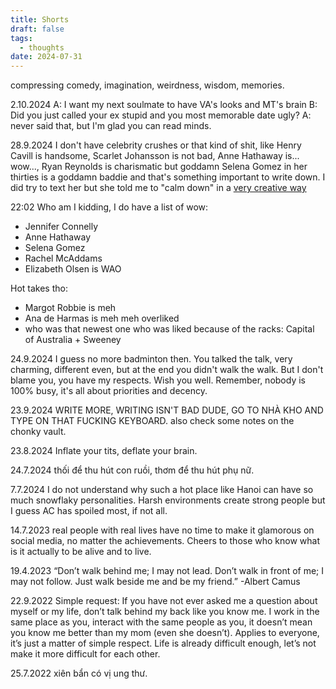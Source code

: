 ```yaml
---
title: Shorts
draft: false
tags:
  - thoughts
date: 2024-07-31
---
```

compressing comedy, imagination, weirdness, wisdom, memories.

2.10.2024
A: I want my next soulmate to have VA's looks and MT's brain
B: Did you just called your ex stupid and you most memorable date ugly?
A: never said that, but I'm glad you can read minds.

28.9.2024
I don't have celebrity crushes or that kind of shit, like Henry Cavill is handsome, Scarlet Johansson is not bad, Anne Hathaway is... wow..., Ryan Reynolds is charismatic but goddamn Selena Gomez in her thirties is a goddamn baddie and that's something important to write down. I did try to text her but she told me to "calm down" in a [very creative way](https://youtu.be/WcIcVapfqXw?si=VxIBpxLuscTOoavR)

22:02
Who am I kidding, I do have a list of wow:
- Jennifer Connelly
- Anne Hathaway
- Selena Gomez
- Rachel McAddams
- Elizabeth Olsen is WAO

Hot takes tho:
- Margot Robbie is meh
- Ana de Harmas is meh meh overliked
- who was that newest one who was liked because of the racks: Capital of Australia + Sweeney

24.9.2024
I guess no more badminton then. You talked the talk, very charming, different even, but at the end you didn't walk the walk. But I don't blame you, you have my respects. Wish you well. Remember, nobody is 100% busy, it's all about priorities and decency.

23.9.2024
WRITE MORE, WRITING ISN'T BAD DUDE, GO TO NHÀ KHO AND TYPE ON THAT FUCKING KEYBOARD. also check some notes on the chonky vault.

23.8.2024
Inflate your tits, deflate your brain.

24.7.2024
thối để thu hút con ruồi, thơm để thu hút phụ nữ.

7.7.2024
I do not understand why such a hot place like Hanoi can have so much snowflaky personalities. Harsh environments create strong people but I guess AC has spoiled most, if not all.

14.7.2023
real people with real lives have no time to make it glamorous on social media, no matter the achievements. Cheers to those who know what is it actually to be alive and to live.

19.4.2023
“Don’t walk behind me; I may not lead. Don’t walk in front of me; I may not follow. Just walk beside me and be my friend.”
-Albert Camus

22.9.2022
Simple request: If you have not ever asked me a question about myself or my life, don’t talk behind my back like you know me. I work in the same place as you, interact with the same people as you, it doesn’t mean you know me better than my mom (even she doesn’t). Applies to everyone, it’s just a matter of simple respect. Life is already difficult enough, let’s not make it more difficult for each other.

25.7.2022
xiên bẩn có vị ung thư.